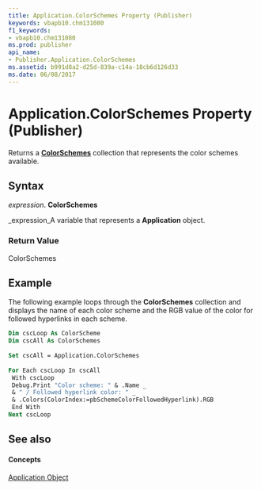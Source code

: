 ```yaml
---
title: Application.ColorSchemes Property (Publisher)
keywords: vbapb10.chm131080
f1_keywords:
- vbapb10.chm131080
ms.prod: publisher
api_name:
- Publisher.Application.ColorSchemes
ms.assetid: b991d8a2-d25d-839a-c14a-18cb6d126d33
ms.date: 06/08/2017
---
```



# Application.ColorSchemes Property (Publisher)

Returns a  **[ColorSchemes](colorschemes-object-publisher.md)** collection that represents the color schemes available.


## Syntax

 _expression_. **ColorSchemes**

 _expression_A variable that represents a  **Application** object.


### Return Value

ColorSchemes


## Example

The following example loops through the  **ColorSchemes** collection and displays the name of each color scheme and the RGB value of the color for followed hyperlinks in each scheme.


```vb
Dim cscLoop As ColorScheme 
Dim cscAll As ColorSchemes 
 
Set cscAll = Application.ColorSchemes 
 
For Each cscLoop In cscAll 
 With cscLoop 
 Debug.Print "Color scheme: " & .Name _ 
 & " / Followed hyperlink color: " _ 
 & .Colors(ColorIndex:=pbSchemeColorFollowedHyperlink).RGB 
 End With 
Next cscLoop
```


## See also


#### Concepts


 [Application Object](application-object-publisher.md)

